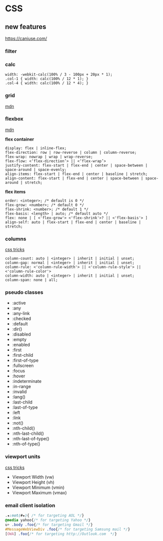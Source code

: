 # CSS 

## new features
https://caniuse.com/

### filter


### calc
```
width: -webkit-calc(100% / 3 - 100px + 20px * 1);
.col-1 { width: calc(100% / 12 * 1); }
.col-4 { width: calc(100% / 12 * 4); }
```

### grid
[mdn](https://developer.mozilla.org/en-US/docs/Web/CSS/CSS_Grid_Layout)


### flexbox
[mdn](https://developer.mozilla.org/en-US/docs/Web/CSS/CSS_Flexible_Box_Layout)


**flex container**
```
display: flex | inline-flex;
flex-direction: row | row-reverse | column | column-reverse;
flex-wrap: nowrap | wrap | wrap-reverse;
flex-flow: <‘flex-direction’> || <‘flex-wrap’>
justify-content: flex-start | flex-end | center | space-between | space-around | space-evenly;
align-items: flex-start | flex-end | center | baseline | stretch;
align-content: flex-start | flex-end | center | space-between | space-around | stretch;

```

**flex items**
```
order: <integer>; /* default is 0 */
flex-grow: <number>; /* default 0 */
flex-shrink: <number>; /* default 1 */
flex-basis: <length> | auto; /* default auto */ 
flex: none | [ <'flex-grow'> <'flex-shrink'>? || <'flex-basis'> ]
align-self: auto | flex-start | flex-end | center | baseline | stretch;
```

### columns
[css tricks](https://css-tricks.com/guide-responsive-friendly-css-columns/)
```
column-count: auto | <integer> | inherit | initial | unset;
column-gap: normal | <integer> | inherit | initial | unset;
column-rule: <'column-rule-width'> || <'column-rule-style'> || <'column-rule-color'>
column-width: auto | <integer> | inherit | initial | unset;
column-span: none | all;
```

### pseudo classes
* :active
* :any
* :any-link
* :checked
* :default
* :dir()
* :disabled
* :empty
* :enabled
* :first
* :first-child
* :first-of-type
* :fullscreen
* :focus
* :hover
* :indeterminate
* :in-range
* :invalid
* :lang()
* :last-child
* :last-of-type
* :left
* :link
* :not()
* :nth-child()
* :nth-last-child()
* :nth-last-of-type()
* :nth-of-type()

### viewport units
[css tricks](https://css-tricks.com/fun-viewport-units/)
* Viewport Width (vw)
* Viewport Height (vh) 
* Viewport Minimum (vmin) 
* Viewport Maximum (vmax)

### email client isolation
```css
.★:not(#★){ /* for targeting AOL */} 
@media yahoo{/* for targeting Yahoo */} 
u+ .body .foo{/* for targeting Gmail */} 
#MessageWebViewDiv .foo{/* for targeting Samsung mail */} 
[OWA] .foo{/* for targeting http://Outlook.com  */}
```